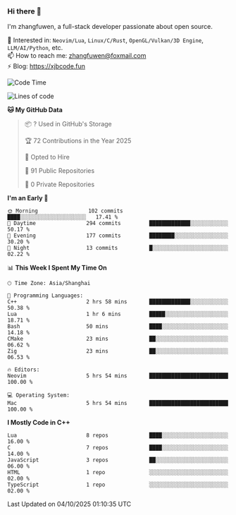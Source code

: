 ### Hi there 👋

I'm zhangfuwen, a full-stack developer passionate about open source.

🌱 Interested in: `Neovim/Lua`, `Linux/C/Rust`, `OpenGL/Vulkan/3D Engine`, `LLM/AI/Python`, etc.  
📫 How to reach me: zhangfuwen@foxmail.com  
⚡ Blog: https://xjbcode.fun 

<!--START_SECTION:waka-->
![Code Time](http://img.shields.io/badge/Code%20Time-98%20hrs%2016%20mins-blue)

![Lines of code](https://img.shields.io/badge/From%20Hello%20World%20I%27ve%20Written-65.3%20thousand%20lines%20of%20code-blue)

**🐱 My GitHub Data** 

> 📦 ? Used in GitHub's Storage 
 > 
> 🏆 72 Contributions in the Year 2025
 > 
> 💼 Opted to Hire
 > 
> 📜 91 Public Repositories 
 > 
> 🔑 0 Private Repositories 
 > 
**I'm an Early 🐤** 

```text
🌞 Morning                102 commits         ████░░░░░░░░░░░░░░░░░░░░░   17.41 % 
🌆 Daytime                294 commits         █████████████░░░░░░░░░░░░   50.17 % 
🌃 Evening                177 commits         ████████░░░░░░░░░░░░░░░░░   30.20 % 
🌙 Night                  13 commits          █░░░░░░░░░░░░░░░░░░░░░░░░   02.22 % 
```


📊 **This Week I Spent My Time On** 

```text
🕑︎ Time Zone: Asia/Shanghai

💬 Programming Languages: 
C++                      2 hrs 58 mins       █████████████░░░░░░░░░░░░   50.38 % 
Lua                      1 hr 6 mins         █████░░░░░░░░░░░░░░░░░░░░   18.71 % 
Bash                     50 mins             ████░░░░░░░░░░░░░░░░░░░░░   14.18 % 
CMake                    23 mins             ██░░░░░░░░░░░░░░░░░░░░░░░   06.62 % 
Zig                      23 mins             ██░░░░░░░░░░░░░░░░░░░░░░░   06.53 % 

🔥 Editors: 
Neovim                   5 hrs 54 mins       █████████████████████████   100.00 % 

💻 Operating System: 
Mac                      5 hrs 54 mins       █████████████████████████   100.00 % 
```

**I Mostly Code in C++** 

```text
Lua                      8 repos             ████░░░░░░░░░░░░░░░░░░░░░   16.00 % 
C                        7 repos             ████░░░░░░░░░░░░░░░░░░░░░   14.00 % 
JavaScript               3 repos             ██░░░░░░░░░░░░░░░░░░░░░░░   06.00 % 
HTML                     1 repo              ░░░░░░░░░░░░░░░░░░░░░░░░░   02.00 % 
TypeScript               1 repo              ░░░░░░░░░░░░░░░░░░░░░░░░░   02.00 % 
```




 Last Updated on 04/10/2025 01:10:35 UTC
<!--END_SECTION:waka-->
